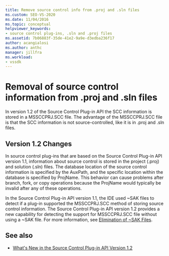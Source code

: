 ```yaml
---
title: Remove source control info from .proj and .sln files
ms.custom: SEO-VS-2020
ms.date: 11/04/2016
ms.topic: conceptual
helpviewer_keywords:
- source control plug-ins, .sln and .proj files
ms.assetid: 7b06883f-35de-41e2-9a9e-d3edba236f17
author: acangialosi
ms.author: anthc
manager: jillfra
ms.workload:
- vssdk
---
```

# Removal of source control information from .proj and .sln files

In version 1.2 of the Source Control Plug-in API the SCC information is stored in a MSSCCPRJ.SCC file. The advantage of the MSSCCPRJ.SCC file is that the SCC information is not source-controlled, like it is in .proj and .sln files.

## Version 1.2 Changes

 In source control plug-ins that are based on the Source Control Plug-in API version 1.1, information about source control is stored in the project (.proj) and solution (.sln) files. The database location of the source control information is specified by the AuxPath, and the specific location within the database is specified by ProjName. This behavior can cause problems after branch, fork, or copy operations because the ProjName would typically be invalid after any of these operations.

 In the Source Control Plug-in API version 1.1, the IDE used ~SAK files to detect if a plug-in supported the MSSCCPRJ.SCC method of storing source control information. The Source Control Plug-in API version 1.2 provides a new capability for detecting the support for MSSCCPRJ.SCC file without using a ~SAK file. For more information, see [Elimination of ~SAK Files](../../extensibility/internals/elimination-of-tilde-sak-files.md).

## See also

- [What's New in the Source Control Plug-in API Version 1.2](../../extensibility/internals/what-s-new-in-the-source-control-plug-in-api-version-1-2.md)
